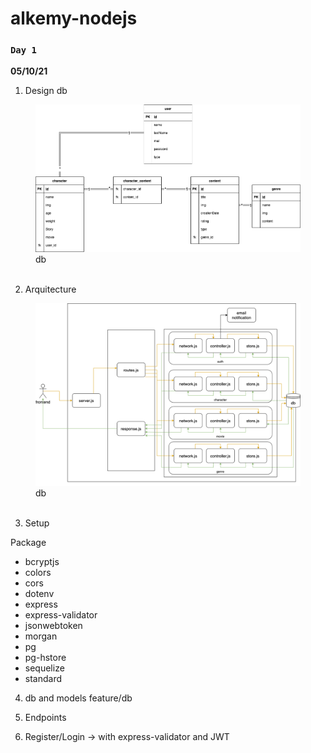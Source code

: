 # alkemy-nodejs

### `Day 1`

**05/10/21**
1. Design db
<figure>
    <img style="width:600px" src="./src/img/alkemy-Page-1.drawio.png">
    <figcaption>db</figcaption>
    <br/>
</figure>

2. Arquitecture
<figure>
    <img style="width:600px" src="./src/img/alkemy-Page-2.drawio.png">
    <figcaption>db</figcaption>
    <br/>
</figure>

3. Setup

Package
- bcryptjs
- colors
- cors
- dotenv
- express
- express-validator
- jsonwebtoken
- morgan
- pg
- pg-hstore
- sequelize
- standard

4. db and models feature/db

5. Endpoints

6. Register/Login -> with express-validator and JWT